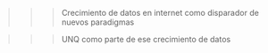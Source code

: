 >>> Crecimiento de datos en internet como disparador de nuevos paradigmas

>>> UNQ como parte de ese crecimiento de datos